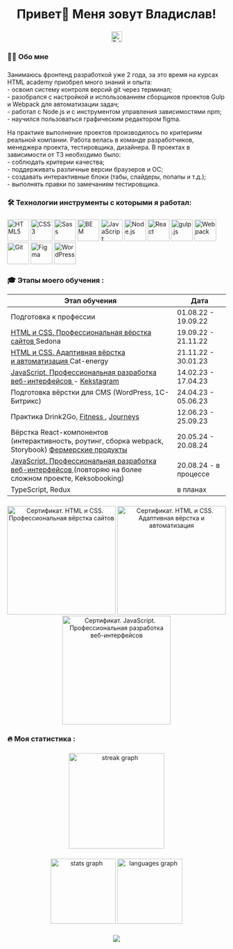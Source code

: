 ###

<h1 align="center">Привет👋 Меня зовут Владислав!</h1>

###

<div align="center">
    <a href="https://t.me/vlados66625">
        <img src="https://img.shields.io/static/v1?message=Telegram&logo=telegram&label=&color=2CA5E0&logoColor=white&labelColor=&style=for-the-badge"
            height="25" alt="Telegram" />
    </a>
</div>

###

<h3 align="left">👩‍💻 Обо мне</h3>

###

<p align="left">Занимаюсь фронтенд разработкой уже 2 года, за это время на курсах HTML academy приобрел много знаний и опыта: <br>- освоил систему контроля версий git через терминал;<br>- разобрался с настройкой и использованием сборщиков проектов Gulp и Webpack для автоматизации задач;<br>- работал с Node.js и с инструментом управления зависимостями npm;<br>- научился пользоваться графическим редактором figma.</p>
<p align="left">На практике выполнение проектов производилось по критериям реальной компании. Работа велась в команде разработчиков, менеджера проекта, тестировщика, дизайнера. В проектах в зависимости от ТЗ необходимо было:<br>- соблюдать критерии качества;<br>- поддерживать различные версии браузеров и ОС;<br>- создавать интерактивные блоки (табы, слайдеры, попапы и т.д.);<br>- выполнять правки по замечаниям тестировщика.</p>

###

<h3 align="left">🛠 Технологии инструменты с которыми я работал:</h3>

###

<div align="left">
    <a href="https://en.wikipedia.org/wiki/HTML5"><img
            src="https://profilinator.rishav.dev/skills-assets/html5-original-wordmark.svg" alt="HTML5"
            height="50" /></a>
    <a href="https://www.w3schools.com/css/"><img
            src="https://profilinator.rishav.dev/skills-assets/css3-original-wordmark.svg" alt="CSS3" height="50" /></a>
    <a href="https://sass-lang.com/"><img src="https://profilinator.rishav.dev/skills-assets/sass-original.svg"
            alt="Sass" height="50" /></a>
    <a href="http://getbem.com/"><img src="https://profilinator.rishav.dev/skills-assets/bem.svg" alt="BEM"
            height="50" /></a>
    <a href="https://www.javascript.com/"><img
            src="https://profilinator.rishav.dev/skills-assets/javascript-original.svg" alt="JavaScript"
            height="50" /></a>
    <a href="https://nodejs.org/"><img src="https://profilinator.rishav.dev/skills-assets/nodejs-original-wordmark.svg"
            alt="Node.js" height="50" /></a>
    <a href="https://reactjs.org/"><img src="https://profilinator.rishav.dev/skills-assets/react-original-wordmark.svg"
            alt="React" height="50" /></a>
    <a href="https://gulpjs.com/"><img src="https://profilinator.rishav.dev/skills-assets/gulp-plain.svg" alt="gulp.js"
            height="50" /></a>
    <a href="https://webpack.js.org/"><img src="https://profilinator.rishav.dev/skills-assets/webpack-original.svg"
            alt="Webpack" height="50" /></a>
    <a href="https://github.com/"><img src="https://profilinator.rishav.dev/skills-assets/git-scm-icon.svg" alt="Git"
            height="50" /></a>
    <a href="https://www.figma.com/"><img src="https://profilinator.rishav.dev/skills-assets/figma-icon.svg" alt="Figma"
            height="50" /></a>
    <a href="https://wordpress.com/"><img src="https://profilinator.rishav.dev/skills-assets/wordpress.png"
            alt="WordPress" height="50" /></a>
</div>

###

<h3 align="left">🎓 Этапы моего обучения :</h3>

<table>
    <thead>
        <tr>
            <th>Этап обучения</th>
            <th>Дата</th>
        </tr>
    </thead>
    <tbody>
        <tr>
            <td>Подготовка к профессии</td>
            <td>01.08.22 - 19.09.22</td>
        </tr>
        <tr>
            <td><a class="main-menu__link" href="https://htmlacademy.ru/intensive/htmlcss">
                    HTML и&nbsp;CSS. Профессиональная вёрстка сайтов
                </a> Sedona</td>
            <td>19.09.22 - 21.11.22</td>
        </tr>
        <tr>
            <td><a class="main-menu__link" href="https://htmlacademy.ru/intensive/adaptive">
                    HTML и&nbsp;CSS. Адаптивная вёрстка и&nbsp;автоматизация
                </a>Cat-energy</td>
            <td>21.11.22 - 30.01.23</td>
        </tr>
        <tr>
            <td><a class="main-menu__link" href="https://htmlacademy.ru/intensive/javascript">
                    JavaScript. Профессиональная разработка веб-интерфейсов
                </a> - <a class="main-menu__link" href="https://vlados66625.github.io/my-projects/">
                    Kekstagram
                </a>
                </div>
            </td>
            <td>14.02.23 - 17.04.23</td>
        </tr>
        <tr>
            <td>Подготовка вёрстки для CMS (WordPress, 1С-Битрикс)</td>
            <td>24.04.23 - 05.06.23</td>
        </tr>
        <tr>
            <td>Практика Drink2Go, <a class="main-menu__link" href="https://vlados66625.github.io/my-projects/">
                    Fitness
                </a>, </a><a class="main-menu__link" href="https://vlados66625.github.io/my-projects/">
                    Journeys
                </a></td>
            <td>12.06.23 - 25.09.23</td>
        </tr>
        <tr>
            <td>Вёрстка React-компонентов (интерактивность, роутинг, сборка webpack, Storybook) </a><a
                    class="main-menu__link" href="https://vlados66625.github.io/my-projects/">
                    Фермерские продукты
                </a></td>
            <td>20.05.24 - 20.08.24</td>
        </tr>
        <tr>
            <td><a class="main-menu__link" href="https://htmlacademy.ru/intensive/javascript">
                    JavaScript. Профессиональная разработка веб-интерфейсов
                </a> (повторяю на более сложном проекте, Keksobooking)</td>
            <td>20.08.24 - в процессе</td>
        </tr>
        <tr>
            <td>TypeScript, Redux</td>
            <td>в планах</td>
        </tr>
    </tbody>
</table>

###

<div align="center">
    <img src="https://vlados66625.github.io/my-projects/certificates/website-layout.jpg" width="250" alt="Cертификат. HTML и CSS. Профессиональная вёрстка сайтов"/>
    <img src="https://vlados66625.github.io/my-projects/certificates/adaptive-layout.jpg" width="250" alt="Cертификат. HTML и CSS. Адаптивная вёрстка и автоматизация"/>
    <img src="https://vlados66625.github.io/my-projects/certificates/professional-JS.jpg" width="250" alt="Cертификат. JavaScript. Профессиональная разработка веб-интерфейсов"/>
</div>

###

<h3 align="left">🔥 Моя статистика :</h3>

###

<div align="center">
    <img src="https://streak-stats.demolab.com?user=vlados66625&locale=en&mode=daily&theme=dark&hide_border=false&border_radius=5&order=3"
        height="220" alt="streak graph" />
</div>

###

<div align="center">
    <img src="https://github-readme-stats.vercel.app/api?username=vlados66625&hide_title=false&hide_rank=false&show_icons=true&include_all_commits=true&count_private=true&disable_animations=false&theme=dracula&locale=en&hide_border=false&order=1"
        height="150" alt="stats graph" />
    <img src="https://github-readme-stats.vercel.app/api/top-langs?username=vlados66625&locale=en&hide_title=false&layout=compact&card_width=320&langs_count=5&theme=dracula&hide_border=false&order=2"
        height="150" alt="languages graph" />
</div>

###

<div align="center">
    <img src="https://visitor-badge.laobi.icu/badge?page_id=vlados66625.vlados66625&" />
</div>

###
